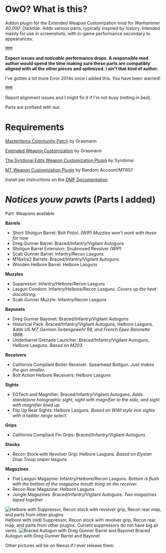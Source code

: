 # OwO? What is this?
Addon plugin for the Extended Weapon Customization mod for *Warhammer 40,000: Darktide*. Adds various parts, typically inspired by history. Intended mainly for use in screenshots, with in-game performance secondary to appearances. 

**!!!!!**

**Expect issues and _noticable_ performance drops. A responsible mod author would spend the time making sure these parts are compatibly aligned with all the other pieces and optimized. I ain't that kind of author.**

I've gotten a lot more Error 2014s once I added this. You have been warned!

**!!!!!**

Report alignment issues and I might fix it if I'm not busy (rotting in bed).

Parts are prefixed with `OwO`.

# Requirements
[MasterItems Community Patch](https://www.nexusmods.com/warhammer40kdarktide/mods/409) by Grasmann

[Extended Weapon Customization](https://www.nexusmods.com/warhammer40kdarktide/mods/277) by Grasmann

[The Syndonai Edits Weapon Customization Plugin](https://www.nexusmods.com/warhammer40kdarktide/mods/290) by Syndonai

[MT Weapon Customization Plugin](https://www.nexusmods.com/warhammer40kdarktide/mods/276) by Random Account/MT607

Install per instructions on the [DMF Documentation](https://dmf-docs.darkti.de/#/installing-mods)

# ***Notices youw pawts*** (Parts I added)
Part: Weapons available

**Barrels**
- Short Shotgun Barrel: Bolt Pistol. _(WIP) Muzzles won't work with these for now_
- Dreg Gunner Barrel: Braced/Infantry/Vigilant Autoguns
- Shotgun Barrel Extension: Snubnosed Revolver _(WIP)_
- Scab Gunner Barrel: Infantry/Recon Lasguns
- M16a1/a2 Barrels: Braced/Infantry/Vigilant Autoguns
- Wooden Helbore Barrel: Helbore Lasguns

**Muzzles**
- Suppressor: Infantry/Helbore/Recon Lasguns
- Lasgun Condom: Infantry/Helbore/Recon Lasguns. _Covers up the heat discoloring._
- Scab Gunner Muzzle: Infantry/Recon Lasguns

**Bayonets**
- Dreg Gunner Bayonet: Braced/Infantry/Vigilant Autoguns
- Historical Pack: Braced/Infantry/Vigilant Autoguns, Helbore Lasguns. _Adds US M7, German Seitengewehr 98, and French Epee Baionette 1888._
- Underbarrel Grenade Launcher: Braced/Infantry/Vigilant Autoguns, Helbore Lasguns. _Based on M203._

**Receivers**
- California Compliant Bolter Receiver: Spearhead Boltgun. _Just makes the gun smaller._
- Bolt Action Helbore Receivers: Helbore Lasguns

**Sights**
- EOTech and Magnifier: Braced/Infantry/Vigilant Autoguns. _Adds standalone holographic sight, sight with magnifier to the side, and sight with magnifier lined up._
- Flip Up Rear Sights: Helbore Lasguns. _Based on WWI style iron sights with a ladder range select._

**Grips**
- California Compliant Fin Grips: Braced/Infantry/Vigilant Autoguns

**Stocks**
- Recon Stock with Revolver Grip: Helbore Lasguns. _Based on Elysian Drop Troop sniper lasguns_

**Magazines**
- Flat Lasgun Magazine: Infantry/Helbore/Recon Lasguns. _Bottom is flush with the bottom of the magazine mouth thing on the receiver._
- Recon Rear Magazine: Helbore Lasguns
- Jungle Magazines: Braced/Infantry/Vigilant Autoguns. _Two magazines taped together_

![Helbore with Suppressor, Recon stock with revolver grip, Recon rear map, and parts from other plugins](https://imgur.com/QlFc2Ta.png)
Helbore with (old) Suppressor, Recon stock with revolver grip, Recon rear map, and parts from other plugins. Current suppressors do not have big air vents.
![Braced Autogun with Dreg Gunner Barrel and Bayonet](https://imgur.com/jKbqmQt.png)
Braced Autogun with Dreg Gunner Barrel and Bayonet

Other pictures will be on Nexus if I ever release them.
